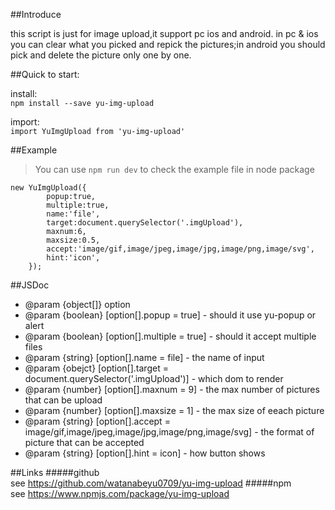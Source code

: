 ##Introduce  

this script is just for image upload,it support pc ios and android. in pc & ios you can clear what you picked and repick the pictures;in android you should pick and delete the picture only one by one.

##Quick to start:

install:     
`npm install --save yu-img-upload `    

import:  
`import YuImgUpload from 'yu-img-upload' `

##Example

>You can use `npm run dev` to check the example file in node package

    new YuImgUpload({
            popup:true,
            multiple:true,
            name:'file',
            target:document.querySelector('.imgUpload'),
            maxnum:6,
            maxsize:0.5,
            accept:'image/gif,image/jpeg,image/jpg,image/png,image/svg',
            hint:'icon',
        });
        
##JSDoc

 * @param {object[]} option
 * @param {boolean} [option[].popup = true] - should it use yu-popup or alert 
 * @param {boolean} [option[].multiple = true] - should it accept multiple files
 * @param {string} [option[].name = file] - the name of input
 * @param {obejct} [option[].target = document.querySelector('.imgUpload')] - which dom to render
 * @param {number} [option[].maxnum = 9] - the max number of pictures that can be upload
 * @param {number} [option[].maxsize = 1] - the max size of eeach picture
 * @param {string} [option[].accept = image/gif,image/jpeg,image/jpg,image/png,image/svg] - the format of picture that can be accepted
 * @param {string} [option[].hint = icon] - how  button shows

##Links
#####github  
see https://github.com/watanabeyu0709/yu-img-upload
#####npm  
see https://www.npmjs.com/package/yu-img-upload
